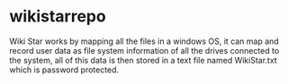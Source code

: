 # wikistarrepo
Wiki Star works by mapping all the files in a windows OS, it can map and record user data as file system information of all the drives connected to the system, all of this data is then stored in a text file named WikiStar.txt which is password protected.
